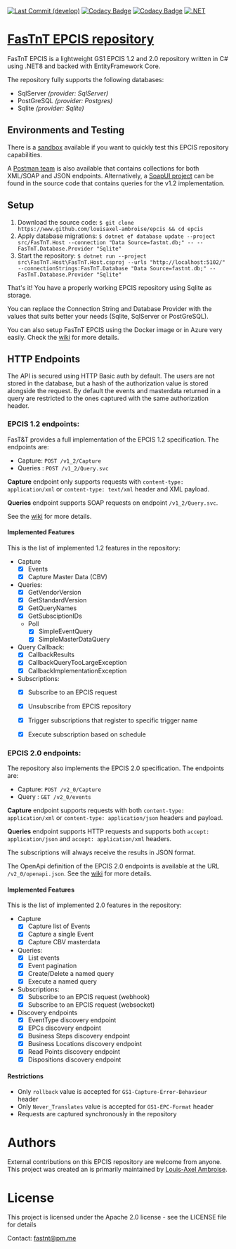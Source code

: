 [![Last Commit (develop)](https://img.shields.io/github/last-commit/louisaxel-ambroise/epcis/main.svg?logo=github)](https://github.com/FasTnT/epcis/commits/develop)
[![Codacy Badge](https://app.codacy.com/project/badge/Grade/5c0fa82713fd4960b5b91d95b4143e7f)](https://www.codacy.com/gh/FasTnT/epcis-ef-core/dashboard?utm_source=github.com&amp;utm_medium=referral&amp;utm_content=FasTnT/epcis-ef-core&amp;utm_campaign=Badge_Grade)
[![Codacy Badge](https://app.codacy.com/project/badge/Coverage/5c0fa82713fd4960b5b91d95b4143e7f)](https://www.codacy.com/gh/FasTnT/epcis-ef-core/dashboard?utm_source=github.com&utm_medium=referral&utm_content=FasTnT/epcis-ef-core&utm_campaign=Badge_Coverage)
[![.NET](https://github.com/FasTnT/epcis-ef-core/actions/workflows/dotnet.yml/badge.svg)](https://github.com/FasTnT/epcis-ef-core/actions/workflows/dotnet.yml)

# [FasTnT EPCIS repository](https://louisaxel-ambroise.github.io/epcis/)

FasTnT EPCIS is a lightweight GS1 EPCIS 1.2 and 2.0 repository written in C# using .NET8 and backed with EntityFramework Core.

The repository fully supports the following databases:
 - SqlServer *(provider: SqlServer)*
 - PostGreSQL *(provider: Postgres)*
 - Sqlite *(provider: Sqlite)*

## Environments and Testing

There is a [sandbox](https://louisaxel-ambroise.github.io/epcis/server.html) available if you want to quickly test this EPCIS repository capabilities.

A [Postman team](https://www.postman.com/fastnt-epcis) is also available that contains collections for both XML/SOAP and JSON endpoints. Alternatively, a [SoapUI project](https://github.com/louisaxel-ambroise/epcis/blob/main/Documents/EPCIS%201.2%20queries-soapui-project.xml) can be found in the source code that contains queries for the v1.2 implementation.

## Setup

1. Download the source code: `$ git clone https://www.github.com/louisaxel-ambroise/epcis && cd epcis`
2. Apply database migrations: `$ dotnet ef database update --project src/FasTnT.Host --connection "Data Source=fastnt.db;" -- --FasTnT.Database.Provider "Sqlite"`
3. Start the repository: `$ dotnet run --project src\FasTnT.Host\FasTnT.Host.csproj --urls "http://localhost:5102/" --connectionStrings:FasTnT.Database "Data Source=fastnt.db;" --FasTnT.Database.Provider "Sqlite"`

That's it! You have a properly working EPCIS repository using Sqlite as storage.

You can replace the Connection String and Database Provider with the values that suits better your needs (Sqlite, SqlServer or PostGreSQL).

You can also setup FasTnT EPCIS using the Docker image or in Azure very easily. Check the [wiki](https://github.com/louisaxel-ambroise/epcis/wiki/Installation) for more details.

## HTTP Endpoints

The API is secured using HTTP Basic auth by default. 
The users are not stored in the database, but a hash of the authorization value is stored alongside the request. By default the events and masterdata returned in a query are restricted to the ones captured with the same authorization header.

### EPCIS 1.2 endpoints:

FasT&T provides a full implementation of the EPCIS 1.2 specification. The endpoints are:

- Capture: `POST /v1_2/Capture`
- Queries : `POST /v1_2/Query.svc`

**Capture** endpoint only supports requests with `content-type: application/xml` or `content-type: text/xml` header and XML payload.

**Queries** endpoint supports SOAP requests on endpoint `/v1_2/Query.svc`.

See the [wiki](https://github.com/louisaxel-ambroise/wiki) for more details.

#### Implemented Features

This is the list of implemented 1.2 features in the repository:

- Capture
  - [x] Events
  - [x] Capture Master Data (CBV)
- Queries:
  - [x] GetVendorVersion
  - [x] GetStandardVersion
  - [x] GetQueryNames
  - [x] GetSubsciptionIDs
  - Poll
    - [x] SimpleEventQuery
    - [x] SimpleMasterDataQuery
- Query Callback:
  - [x] CallbackResults
  - [x] CallbackQueryTooLargeException
  - [x] CallbackImplementationException
- Subscriptions:
  - [x] Subscribe to an EPCIS request
  - [x] Unsubscribe from EPCIS repository
  - [x] Trigger subscriptions that register to specific trigger name
  - [x] Execute subscription based on schedule

  
### EPCIS 2.0 endpoints:

The repository also implements the EPCIS 2.0 specification. The endpoints are:

- Capture: `POST /v2_0/Capture`
- Query : `GET /v2_0/events`

**Capture** endpoint supports requests with both `content-type: application/xml` or `content-type: application/json` headers and payload.

**Queries** endpoint supports HTTP requests and supports both `accept: application/json` and `accept: application/xml` headers.

The subscriptions will always receive the results in JSON format.

The OpenApi definition of the EPCIS 2.0 endpoints is available at the URL `/v2_0/openapi.json`. See the [wiki](https://github.com/louisaxel-ambroise/epcis/wiki) for more details.

#### Implemented Features

This is the list of implemented 2.0 features in the repository:

- Capture
  - [x] Capture list of Events
  - [x] Capture a single Event
  - [x] Capture CBV masterdata
- Queries:
  - [x] List events
  - [x] Event pagination
  - [x] Create/Delete a named query
  - [x] Execute a named query
- Subscriptions:
  - [x] Subscribe to an EPCIS request (webhook)
  - [x] Subscribe to an EPCIS request (websocket)
- Discovery endpoints
   - [x] EventType discovery endpoint
   - [x] EPCs discovery endpoint
   - [x] Business Steps discovery endpoint
   - [x] Business Locations discovery endpoint
   - [x] Read Points discovery endpoint
   - [x] Dispositions discovery endpoint
   
#### Restrictions

- Only `rollback` value is accepted for `GS1-Capture-Error-Behaviour` header
- Only `Never_Translates` value is accepted for `GS1-EPC-Format` header
- Requests are captured synchronously in the repository

# Authors

External contributions on this EPCIS repository are welcome from anyone.
This project was created an is primarily maintained by [Louis-Axel Ambroise](https://github.com/louisaxel-ambroise).

# License

This project is licensed under the Apache 2.0 license - see the LICENSE file for details

Contact: fastnt@pm.me
